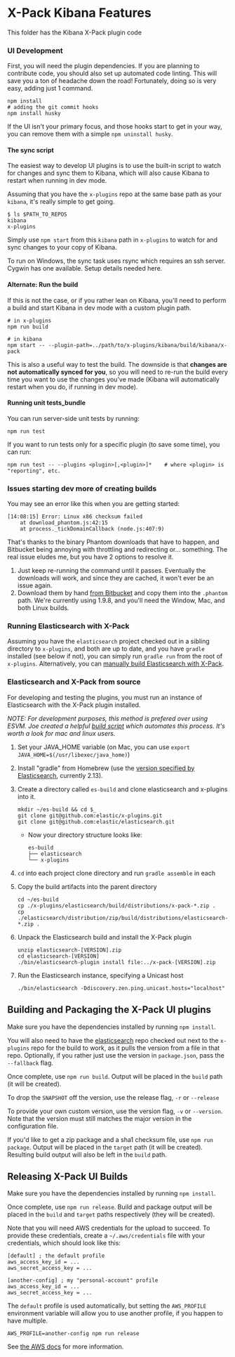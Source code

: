 # X-Pack Kibana Features

This folder has the Kibana X-Pack plugin code

### UI Development

First, you will need the plugin dependencies. If you are planning to contribute code, you should also set up automated code linting. This will save you a ton of headache down the road! Fortunately, doing so is very easy, adding just 1 command.

```
npm install
# adding the git commit hooks
npm install husky
```

If the UI isn't your primary focus, and those hooks start to get in your way, you can remove them with a simple `npm uninstall husky`.

#### The sync script

The easiest way to develop UI plugins is to use the built-in script to watch for changes and sync them to Kibana, which will also cause Kibana to restart when running in dev mode.

Assuming that you have the `x-plugins` repo at the same base path as your `kibana`, it's really simple to get going.

```
$ ls $PATH_TO_REPOS
kibana
x-plugins
```

Simply use `npm start` from this `kibana` path in `x-plugins` to watch for and sync changes to your copy of Kibana.

To run on Windows, the sync task uses rsync which requires an ssh server.  Cygwin has one available. Setup details needed here.

#### Alternate: Run the build

If this is not the case, or if you rather lean on Kibana, you'll need to perform a build and start Kibana in dev mode with a custom plugin path.

```
# in x-plugins
npm run build

# in kibana
npm start -- --plugin-path=../path/to/x-plugins/kibana/build/kibana/x-pack
```

This is also a useful way to test the build. The downside is that **changes are not automatically synced for you**, so you will need to re-run the build every time you want to use the changes you've made (Kibana will automatically restart when you do, if running in dev mode).

#### Running unit tests_bundle

You can run server-side unit tests by running:

```
npm run test
```

If you want to run tests only for a specific plugin (to save some time), you can run:

```
npm run test -- --plugins <plugin>[,<plugin>]*    # where <plugin> is "reporting", etc.
```

### Issues starting dev more of creating builds

You may see an error like this when you are getting started:

```
[14:08:15] Error: Linux x86 checksum failed
    at download_phantom.js:42:15
    at process._tickDomainCallback (node.js:407:9)
```

That's thanks to the binary Phantom downloads that have to happen, and Bitbucket being annoying with throttling and redirecting or... something. The real issue eludes me, but you have 2 options to resolve it.

1. Just keep re-running the command until it passes. Eventually the downloads will work, and since they are cached, it won't ever be an issue again.
1. Download them by hand [from Bitbucket](https://bitbucket.org/ariya/phantomjs/downloads) and copy them into the `.phantom` path. We're currently using 1.9.8, and you'll need the Window, Mac, and both Linux builds.

### Running Elasticsearch with X-Pack

Assuming you have the `elasticsearch` project checked out in a sibling directory to `x-plugins`, and both are up to date, and you have
`gradle` installed (see below if not), you can simply run `gradle run` from the root of `x-plugins`. Alternatively, you can [manually build
Elasticsearch with X-Pack](#elasticsearch-and-x-pack-from-source).

### Elasticsearch and X-Pack from source

For developing and testing the plugins, you must run an instance of Elasticsearch with the X-Pack plugin installed.

*NOTE: For development purposes, this method is prefered over using ESVM. Joe created a helpful [build script](https://gist.github.com/w33ble/dd4eebeae5aff3d5adf3) which automates this process. It's worth a look for mac and linux users.*

1. Set your JAVA_HOME variable (on Mac, you can use `export JAVA_HOME=$(/usr/libexec/java_home)`)
1. Install "gradle" from Homebrew (use the [version specified by Elasticsearch](https://github.com/elastic/elasticsearch/blob/master/README.textile#building-from-source), currently 2.13).
1. Create a directory called `es-build` and clone elasticsearch and x-plugins into it.

    ```
    mkdir ~/es-build && cd $_
    git clone git@github.com:elastic/x-plugins.git
    git clone git@github.com:elastic/elasticsearch.git
    ```
   - Now your directory structure looks like:

      ```
      es-build
      ├── elasticsearch
      └── x-plugins
      ```
1. `cd` into each project clone directory and run `gradle assemble` in each
1. Copy the build artifacts into the parent directory

    ```
    cd ~/es-build
    cp ./x-plugins/elasticsearch/build/distributions/x-pack-*.zip .
    cp ./elasticsearch/distribution/zip/build/distributions/elasticsearch-*.zip .
    ```
1. Unpack the Elasticsearch build and install the X-Pack plugin

    ```
    unzip elasticsearch-[VERSION].zip
    cd elasticsearch-[VERSION]
    ./bin/elasticsearch-plugin install file:../x-pack-[VERSION].zip
    ```
1. Run the Elasticsearch instance, specifying a Unicast host

    ```
    ./bin/elasticsearch -Ddiscovery.zen.ping.unicast.hosts="localhost"
    ```

## Building and Packaging the X-Pack UI plugins

Make sure you have the dependencies installed by running `npm install`.

You will also need to have the [elasticsearch](https://github.com/elastic/elasticsearch) repo checked out next to the `x-plugins` repo for the build to work, as it pulls the version from a file in that repo. Optionally, if you rather just use the version in `package.json`, pass the `--fallback` flag.

Once complete, use `npm run build`. Output will be placed in the `build` path (it will be created).

To drop the `SNAPSHOT` off the version, use the release flag, `-r` or `--release`

To provide your own custom version, use the version flag, `-v` or `--version`. Note that the version must still matches the major version in the configuration file.

If you'd like to get a zip package and a sha1 checksum file, use `npm run package`. Output will be placed in the `target` path (it will be created). Resulting build output will also be left in the `build` path.

## Releasing X-Pack UI Builds

Make sure you have the dependencies installed by running `npm install`.

Once complete, use `npm run release`. Build and package output will be placed in the `build` and `target` paths respectively (they will be created).

Note that you will need AWS credentials for the upload to succeed. To provide these credentials, create a `~/.aws/credentials` file with your credentials, which should look like this:

```
[default] ; the default profile
aws_access_key_id = ...
aws_secret_access_key = ...

[another-config] ; my "personal-account" profile
aws_access_key_id = ...
aws_secret_access_key = ...
```

The `default` profile is used automatically, but setting the `AWS_PROFILE` environment variable will allow you to use another profile, if you happen to have multiple.

`AWS_PROFILE=another-config npm run release`

See [the AWS docs](http://docs.aws.amazon.com/AWSJavaScriptSDK/guide/node-configuring.html#Creating_the_Shared_Credentials_File) for more information.
